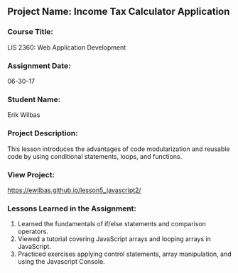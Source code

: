 ## Project Name:  Income Tax Calculator Application

### Course Title:
LIS 2360:  Web Application Development

### Assignment Date:  
06-30-17

### Student Name:  
Erik Wilbas

### Project Description:
This lesson introduces the advantages of code
modularization and reusable code by using conditional
statements, loops, and functions.

### View Project:
https://ewilbas.github.io/lesson5_javascript2/

### Lessons Learned in the Assignment:
1. Learned the fundamentals of if/else statements and comparison operators.
2. Viewed a tutorial covering JavaScript arrays and looping arrays in JavaScript. 
3. Practiced exercises applying control statements, array manipulation, and using the Javascript Console. 

